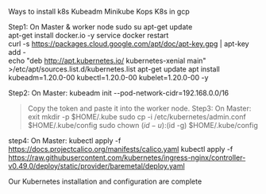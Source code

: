 Ways to install k8s
Kubeadm
Minikube
Kops
K8s in gcp


Step1:
On Master & worker node
sudo su
apt-get update  
apt-get install docker.io -y
service docker restart  
curl -s https://packages.cloud.google.com/apt/doc/apt-key.gpg | apt-key add -  
echo "deb http://apt.kubernetes.io/ kubernetes-xenial main" >/etc/apt/sources.list.d/kubernetes.list
apt-get update
apt install kubeadm=1.20.0-00 kubectl=1.20.0-00 kubelet=1.20.0-00 -y  

Step2:
On Master:
   kubeadm init --pod-network-cidr=192.168.0.0/16
   >Copy the token and paste it into the worker node.
Step3:
On Master: 
  exit
    mkdir -p $HOME/.kube
    sudo cp -i /etc/kubernetes/admin.conf $HOME/.kube/config
    sudo chown $(id -u):$(id -g) $HOME/.kube/config


   
step4:
On Master:
kubectl apply -f https://docs.projectcalico.org/manifests/calico.yaml
kubectl apply -f https://raw.githubusercontent.com/kubernetes/ingress-nginx/controller-v0.49.0/deploy/static/provider/baremetal/deploy.yaml





Our Kubernetes installation and configuration are complete
